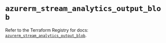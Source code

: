 # `azurerm_stream_analytics_output_blob`

Refer to the Terraform Registry for docs: [`azurerm_stream_analytics_output_blob`](https://registry.terraform.io/providers/hashicorp/azurerm/4.4.0/docs/resources/stream_analytics_output_blob).

